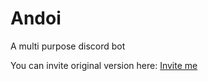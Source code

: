 # Andoi

A multi purpose discord bot

You can invite original version here: [Invite me](https://andoi.tk/html/invite.html)
